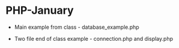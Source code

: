 # PHP-January

- Main example from class - database_example.php

- Two file end of class example - connection.php and display.php

